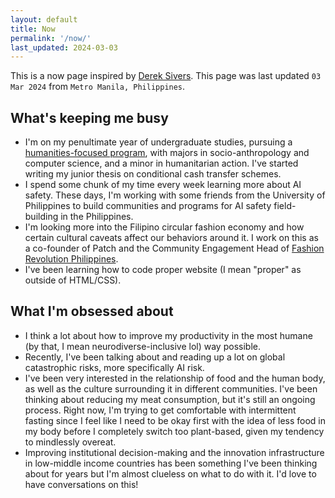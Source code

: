 ```yaml
---
layout: default
title: Now
permalink: '/now/'
last_updated: 2024-03-03
---
```


This is a now page inspired by [Derek Sivers](https://nownownow.com/about). This page was last updated `03 Mar 2024` from `Metro Manila, Philippines`.
## What's keeping me busy

- I'm on my penultimate year of undergraduate studies, pursuing a [humanities-focused program](https://www.ateneo.edu/soh/is/academics/ab-is), with majors in socio-anthropology and computer science, and a minor in humanitarian action. I've started writing my junior thesis on conditional cash transfer schemes.
- I spend some chunk of my time every week learning more about AI safety. These days, I'm working with some friends from the University of Philippines to build communities and programs for AI safety field-building in the Philippines.
- I'm looking more into the Filipino circular fashion economy and how certain cultural caveats affect our behaviors around it. I work on this as a co-founder of Patch and the Community Engagement Head of [Fashion Revolution Philippines](https://www.fashionrevolution.org/asia/philippines/).
- I've been learning how to code proper website (I mean "proper" as outside of HTML/CSS).

## What I'm obsessed about

- I think a lot about how to improve my productivity in the most humane (by that, I mean neurodiverse-inclusive lol) way possible.
- Recently, I've been talking about and reading up a lot on global catastrophic risks, more specifically AI risk.
- I've been very interested in the relationship of food and the human body, as well as the culture surrounding it in different communities. I've been thinking about reducing my meat consumption, but it's still an ongoing process. Right now, I'm trying to get comfortable with intermittent fasting since I feel like I need to be okay first with the idea of less food in my body before I completely switch too plant-based, given my tendency to mindlessly overeat.
- Improving institutional decision-making and the innovation infrastructure in low-middle income countries has been something I've been thinking about for years but I'm almost clueless on what to do with it. I'd love to have conversations on this!